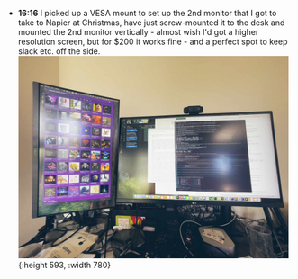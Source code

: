 - **16:16** I picked up a VESA mount to set up the 2nd monitor that I got to take to Napier at Christmas, have just screw-mounted it to the desk and mounted the 2nd monitor vertically - almost wish I'd got a higher resolution screen, but for $200 it works fine - and a perfect spot to keep slack etc. off the side. ![IMG_2915.jpg](../assets/IMG_2915_1737170484841_0.jpg){:height 593, :width 780}